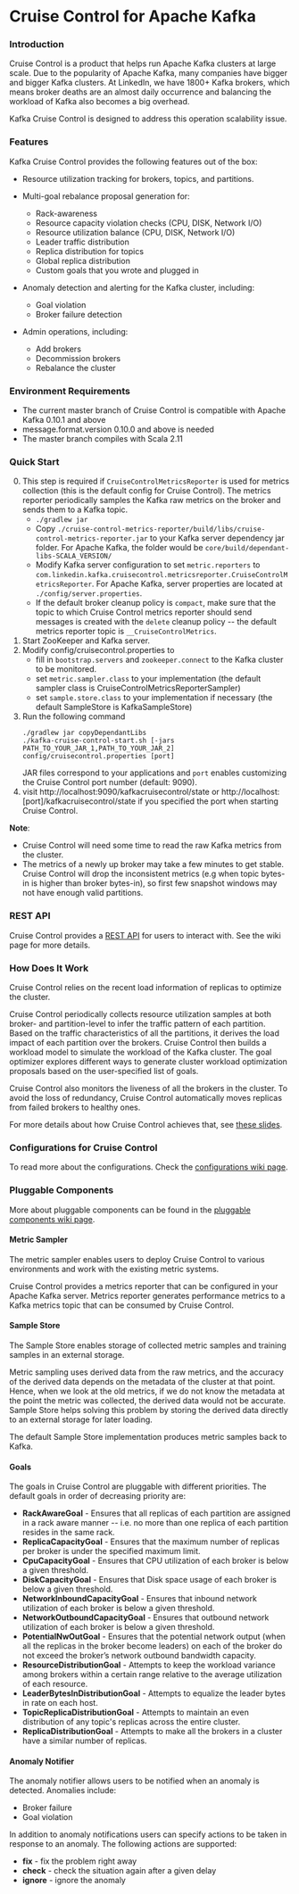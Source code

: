Cruise Control for Apache Kafka
===================

### Introduction ###
  Cruise Control is a product that helps run Apache Kafka clusters at large scale. Due to the popularity of 
  Apache Kafka, many companies have bigger and bigger Kafka clusters. At LinkedIn, we have 1800+ Kafka brokers, 
  which means broker deaths are an almost daily occurrence and balancing the workload of Kafka also becomes a big overhead. 
  
  Kafka Cruise Control is designed to address this operation scalability issue.
  
### Features ###
  Kafka Cruise Control provides the following features out of the box:
  
  * Resource utilization tracking for brokers, topics, and partitions.
  
  * Multi-goal rebalance proposal generation for:
    * Rack-awareness
    * Resource capacity violation checks (CPU, DISK, Network I/O)
    * Resource utilization balance (CPU, DISK, Network I/O)
    * Leader traffic distribution
    * Replica distribution for topics
    * Global replica distribution
    * Custom goals that you wrote and plugged in
  
  * Anomaly detection and alerting for the Kafka cluster, including:
    * Goal violation
    * Broker failure detection
  
  * Admin operations, including:
    * Add brokers
    * Decommission brokers
    * Rebalance the cluster

### Environment Requirements
* The current master branch of Cruise Control is compatible with Apache Kafka 0.10.1 and above
* message.format.version 0.10.0 and above is needed
* The master branch compiles with Scala 2.11

### Quick Start ###
0. This step is required if `CruiseControlMetricsReporter` is used for metrics collection (this is the default config
for Cruise Control). The metrics reporter periodically samples the Kafka raw metrics on the broker and sends them 
to a Kafka topic.
    * ```./gradlew jar```
    * Copy `./cruise-control-metrics-reporter/build/libs/cruise-control-metrics-reporter.jar` to your Kafka server 
    dependency jar folder. For Apache Kafka, the folder would be `core/build/dependant-libs-SCALA_VERSION/`
    * Modify Kafka server configuration to set `metric.reporters` to 
    `com.linkedin.kafka.cruisecontrol.metricsreporter.CruiseControlMetricsReporter`. For Apache Kafka, server properties
    are located at `./config/server.properties`.
    * If the default broker cleanup policy is `compact`, make sure that the topic to which Cruise Control metrics 
    reporter should send messages is created with the `delete` cleanup policy -- the default metrics reporter topic is
    `__CruiseControlMetrics`.
1. Start ZooKeeper and Kafka server.
2. Modify config/cruisecontrol.properties to 
    * fill in `bootstrap.servers` and `zookeeper.connect` to the Kafka cluster to be monitored.
    * set `metric.sampler.class` to your implementation (the default sampler class is CruiseControlMetricsReporterSampler) 
    * set `sample.store.class` to your implementation if necessary (the default SampleStore is KafkaSampleStore)
3. Run the following command 
    ```
    ./gradlew jar copyDependantLibs
    ./kafka-cruise-control-start.sh [-jars PATH_TO_YOUR_JAR_1,PATH_TO_YOUR_JAR_2] config/cruisecontrol.properties [port]
    ```
    JAR files correspond to your applications and `port` enables customizing the Cruise Control port number (default: 9090).
4. visit http://localhost:9090/kafkacruisecontrol/state or http://localhost:\[port\]/kafkacruisecontrol/state if 
you specified the port when starting Cruise Control. 

**Note**: 
* Cruise Control will need some time to read the raw Kafka metrics from the cluster.
* The metrics of a newly up broker may take a few minutes to get stable. Cruise Control will drop the inconsistent 
metrics (e.g when topic bytes-in is higher than broker bytes-in), so first few snapshot windows may not have enough valid partitions. 

### REST API ###
Cruise Control provides a [REST API](https://github.com/chandradeepak/cruise-control/wiki/REST-APIs) for users 
to interact with. See the wiki page for more details.

### How Does It Work ###
Cruise Control relies on the recent load information of replicas to optimize the cluster.

Cruise Control periodically collects resource utilization samples at both broker- and partition-level to 
infer the traffic pattern of each partition. Based on the traffic characteristics of all the partitions, 
it derives the load impact of each partition over the brokers. Cruise Control then builds a workload
model to simulate the workload of the Kafka cluster. The goal optimizer explores different ways to generate 
cluster workload optimization proposals based on the user-specified list of goals.

Cruise Control also monitors the liveness of all the brokers in the cluster. 
To avoid the loss of redundancy, Cruise Control automatically moves replicas from failed brokers to healthy ones.

For more details about how Cruise Control achieves that, see 
[these slides](https://www.slideshare.net/JiangjieQin/introduction-to-kafka-cruise-control-68180931).

### Configurations for Cruise Control ###
To read more about the configurations. Check the 
[configurations wiki page](https://github.com/linkedin/cruise-control/wiki/Configurations).

### Pluggable Components ###
More about pluggable components can be found in the 
[pluggable components wiki page](https://github.com/linkedin/cruise-control/wiki/Pluggable-Components).

#### Metric Sampler #### 
The metric sampler enables users to deploy Cruise Control to various environments and work with the existing metric systems.

Cruise Control provides a metrics reporter that can be configured in your Apache Kafka server. Metrics reporter generates
performance metrics to a Kafka metrics topic that can be consumed by Cruise Control.

#### Sample Store ####
The Sample Store enables storage of collected metric samples and training samples in an external storage. 

Metric sampling uses derived data from the raw metrics, and the accuracy of the derived data depends on the metadata of the cluster at that point.
Hence, when we look at the old metrics, if we do not know the metadata at the point the metric was collected, the derived data would not be accurate.
Sample Store helps solving this problem by storing the derived data directly to an external storage for later loading.

The default Sample Store implementation produces metric samples back to Kafka.

#### Goals ####
The goals in Cruise Control are pluggable with different priorities. The default goals in order of decreasing priority are:
 * **RackAwareGoal** - Ensures that all replicas of each partition are assigned in a rack aware manner -- i.e. no more than one replica of 
 each partition resides in the same rack.
 * **ReplicaCapacityGoal** - Ensures that the maximum number of replicas per broker is under the specified maximum limit.
 * **CpuCapacityGoal** - Ensures that CPU utilization of each broker is below a given threshold.
 * **DiskCapacityGoal** - Ensures that Disk space usage of each broker is below a given threshold.
 * **NetworkInboundCapacityGoal** - Ensures that inbound network utilization of each broker is below a given threshold.
 * **NetworkOutboundCapacityGoal** - Ensures that outbound network utilization of each broker is below a given threshold.
 * **PotentialNwOutGoal** - Ensures that the potential network output (when all the replicas in the broker become leaders) on each of the broker do 
 not exceed the broker’s network outbound bandwidth capacity.
 * **ResourceDistributionGoal** - Attempts to keep the workload variance among brokers within a certain range relative to the average utilization of each resource.
 * **LeaderBytesInDistributionGoal** - Attempts to equalize the leader bytes in rate on each host.
 * **TopicReplicaDistributionGoal** - Attempts to maintain an even distribution of any topic's replicas across the entire cluster.
 * **ReplicaDistributionGoal** - Attempts to make all the brokers in a cluster have a similar number of replicas.

#### Anomaly Notifier ####
The anomaly notifier allows users to be notified when an anomaly is detected. Anomalies include:
 * Broker failure
 * Goal violation
 
In addition to anomaly notifications users can specify actions to be taken in response to an anomaly. The following actions are supported:
 * **fix** - fix the problem right away
 * **check** - check the situation again after a given delay
 * **ignore** - ignore the anomaly
